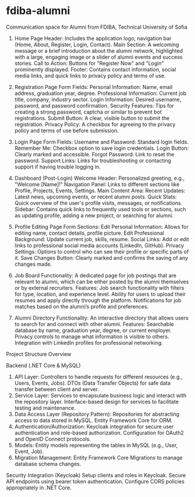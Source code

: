 # fdiba-alumni
Communication space for Alumni from FDIBA, Technical University of Sofia

1. Home Page
	Header: Includes the application logo, navigation bar (Home, About, Register, Login, Contact).
	Main Section: A welcoming message or a brief introduction about the alumni network, highlighted with a large, engaging image or a slider of alumni events and success stories.
	Call to Action: Buttons for "Register Now" and "Login" prominently displayed.
	Footer: Contains contact information, social media links, and quick links to privacy policy and terms of use.

2. Registration Page
	Form Fields:
		Personal Information: Name, email address, graduation year, degree.
		Professional Information: Current job title, company, industry sector.
		Login Information: Desired username, password, and password confirmation.
		Security Features: Tips for creating a strong password, captcha or similar to prevent bot registrations.
		Submit Button: A clear, visible button to submit the registration.
		Privacy Policy: A checkbox for agreeing to the privacy policy and terms of use before submission.

3. Login Page
	Form Fields:
		Username and Password: Standard login fields.
		Remember Me: Checkbox option to save login credentials.
		Login Button: Clearly marked and accessible.
		Forgot Password: Link to reset the password.
		Support Links: Links for troubleshooting or contacting support if having trouble logging in.

4. Dashboard (Post-Login)
	Welcome Header: Personalized greeting, e.g., "Welcome [Name]!"
	Navigation Panel: Links to different sections like Profile, Projects, Events, Settings.
	Main Content Area:
	Recent Updates: Latest news, upcoming events, or recent alumni posts.
	Quick Stats: Quick overview of the user's profile visits, messages, or notifications.
	Sidebar: Contains quick links to frequently used tools or sections, such as updating profile, adding a new project, or searching for alumni.

5. Profile Editing Page
	Form Sections:
	Edit Personal Information: Allows for editing name, contact details, profile picture.
	Edit Professional Background: Update current job, skills, resume.
	Social Links: Add or edit links to professional social media accounts (LinkedIn, GitHub).
	Privacy Settings: Options to control who can see their profile or specific parts of it.
	Save Changes Button: Clearly marked and confirms the saving of any changes made.

6. Job Board
	Functionality: A dedicated page for job postings that are relevant to alumni, which can be either posted by the alumni themselves or by external recruiters.
	Features:
		Job search functionality with filters for type, location, and experience level.
		Ability for users to upload their resumes and apply directly through the platform.
		Notifications for job matches based on the alumni’s profile and preferences.

7. Alumni Directory
	Functionality: An interactive directory that allows users to search for and connect with other alumni.
	Features:
		Searchable database by name, graduation year, degree, or current employer.
		Privacy controls to manage what information is visible to others.
		Integration with LinkedIn profiles for professional networking.

Project Structure Overview

Backend (.NET Core & MySQL)
1. API Layer:
	Controllers to handle requests for different resources (e.g., Users, Events, Jobs).
	DTOs (Data Transfer Objects) for safe data transfer between client and server.
2. Service Layer:
	Services to encapsulate business logic and interact with the repository layer.
	Interface-based design for services to facilitate testing and maintenance.
3. Data Access Layer (Repository Pattern):
	Repositories for abstracting access to data stored in MySQL.
	Entity Framework Core for ORM.
4. Authentication/Authorization:
	Keycloak integration for secure user authentication and role-based authorization.
	Configuration for OAuth2 and OpenID Connect protocols.
5. Models:
	Entity models representing the tables in MySQL (e.g., User, Event, Job).
6. Migration Management:
	Entity Framework Core Migrations to manage database schema changes.
	
Security Integration (Keycloak)
	Setup clients and roles in Keycloak.
	Secure API endpoints using bearer token authentication.
	Configure CORS policies appropriately in .NET Core.
